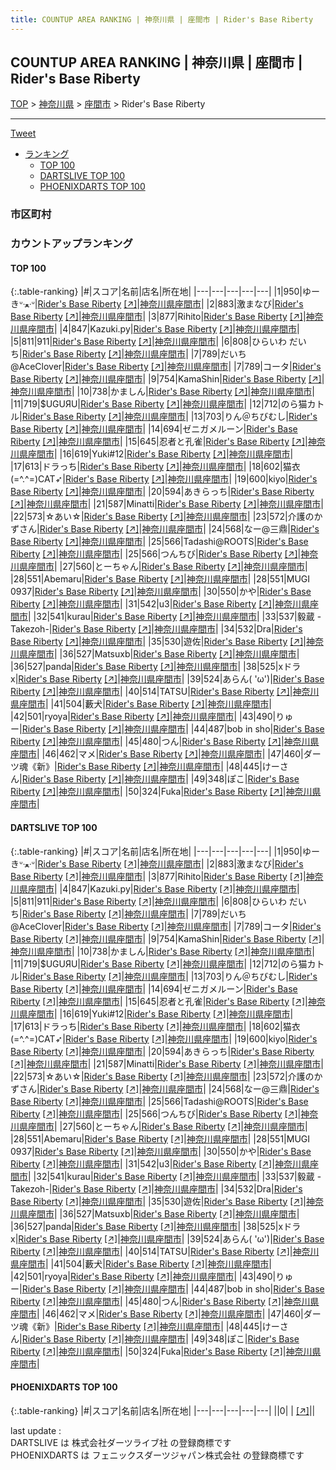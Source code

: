 ```yaml
---
title: COUNTUP AREA RANKING | 神奈川県 | 座間市 | Rider's Base Riberty
---
```

## COUNTUP AREA RANKING | 神奈川県 | 座間市 | Rider's Base Riberty

[TOP](/darts/rank/) > [神奈川県](/darts/rank/神奈川県/) > [座間市](/darts/rank/神奈川県/座間市/) > Rider's Base Riberty

___

<a href="https://twitter.com/share?ref_src=twsrc%5Etfw" data-text="COUNTUP AREA RANKING | 神奈川県座間市Rider's Base Riberty" class="twitter-share-button" data-hashtags="DARTSLIVE,PHOENIXDARTS,darts,ダーツ" data-show-count="false">Tweet</a>

* [ランキング](#カウントアップランキング)
    * [TOP 100](#top-100)
    * [DARTSLIVE TOP 100](#dartslive-top-100)
    * [PHOENIXDARTS TOP 100](#phoenixdarts-top-100)

### 市区町村

<ul>

</ul>

### カウントアップランキング

#### TOP 100



{:.table-ranking}
|#|スコア|名前|店名|所在地|
|---|---|---|---|---|
|1|950|<span class="rank-name-dl">ゆーきᐡᐧﻌᐧᐡ</span>|<a href="/darts/rank/shops/11e1e671ee53e51d0d9b047a20a7ba1e.html">Rider's Base Riberty</a> <a href="https://search.dartslive.com/jp/shop/11e1e671ee53e51d0d9b047a20a7ba1e">[↗]</a>|<a href="/darts/rank/神奈川県/座間市">神奈川県座間市</a>|
|2|883|<span class="rank-name-dl">激まなび</span>|<a href="/darts/rank/shops/11e1e671ee53e51d0d9b047a20a7ba1e.html">Rider's Base Riberty</a> <a href="https://search.dartslive.com/jp/shop/11e1e671ee53e51d0d9b047a20a7ba1e">[↗]</a>|<a href="/darts/rank/神奈川県/座間市">神奈川県座間市</a>|
|3|877|<span class="rank-name-dl">Rihito</span>|<a href="/darts/rank/shops/11e1e671ee53e51d0d9b047a20a7ba1e.html">Rider's Base Riberty</a> <a href="https://search.dartslive.com/jp/shop/11e1e671ee53e51d0d9b047a20a7ba1e">[↗]</a>|<a href="/darts/rank/神奈川県/座間市">神奈川県座間市</a>|
|4|847|<span class="rank-name-dl">Kazuki.py</span>|<a href="/darts/rank/shops/11e1e671ee53e51d0d9b047a20a7ba1e.html">Rider's Base Riberty</a> <a href="https://search.dartslive.com/jp/shop/11e1e671ee53e51d0d9b047a20a7ba1e">[↗]</a>|<a href="/darts/rank/神奈川県/座間市">神奈川県座間市</a>|
|5|811|<span class="rank-name-dl">911</span>|<a href="/darts/rank/shops/11e1e671ee53e51d0d9b047a20a7ba1e.html">Rider's Base Riberty</a> <a href="https://search.dartslive.com/jp/shop/11e1e671ee53e51d0d9b047a20a7ba1e">[↗]</a>|<a href="/darts/rank/神奈川県/座間市">神奈川県座間市</a>|
|6|808|<span class="rank-name-dl">ひらいわ だいち</span>|<a href="/darts/rank/shops/11e1e671ee53e51d0d9b047a20a7ba1e.html">Rider's Base Riberty</a> <a href="https://search.dartslive.com/jp/shop/11e1e671ee53e51d0d9b047a20a7ba1e">[↗]</a>|<a href="/darts/rank/神奈川県/座間市">神奈川県座間市</a>|
|7|789|<span class="rank-name-dl">だいち@AceClover</span>|<a href="/darts/rank/shops/11e1e671ee53e51d0d9b047a20a7ba1e.html">Rider's Base Riberty</a> <a href="https://search.dartslive.com/jp/shop/11e1e671ee53e51d0d9b047a20a7ba1e">[↗]</a>|<a href="/darts/rank/神奈川県/座間市">神奈川県座間市</a>|
|7|789|<span class="rank-name-dl">コータ</span>|<a href="/darts/rank/shops/11e1e671ee53e51d0d9b047a20a7ba1e.html">Rider's Base Riberty</a> <a href="https://search.dartslive.com/jp/shop/11e1e671ee53e51d0d9b047a20a7ba1e">[↗]</a>|<a href="/darts/rank/神奈川県/座間市">神奈川県座間市</a>|
|9|754|<span class="rank-name-dl">KamaShin</span>|<a href="/darts/rank/shops/11e1e671ee53e51d0d9b047a20a7ba1e.html">Rider's Base Riberty</a> <a href="https://search.dartslive.com/jp/shop/11e1e671ee53e51d0d9b047a20a7ba1e">[↗]</a>|<a href="/darts/rank/神奈川県/座間市">神奈川県座間市</a>|
|10|738|<span class="rank-name-dl">かましん</span>|<a href="/darts/rank/shops/11e1e671ee53e51d0d9b047a20a7ba1e.html">Rider's Base Riberty</a> <a href="https://search.dartslive.com/jp/shop/11e1e671ee53e51d0d9b047a20a7ba1e">[↗]</a>|<a href="/darts/rank/神奈川県/座間市">神奈川県座間市</a>|
|11|719|<span class="rank-name-dl">$UGUЯU</span>|<a href="/darts/rank/shops/11e1e671ee53e51d0d9b047a20a7ba1e.html">Rider's Base Riberty</a> <a href="https://search.dartslive.com/jp/shop/11e1e671ee53e51d0d9b047a20a7ba1e">[↗]</a>|<a href="/darts/rank/神奈川県/座間市">神奈川県座間市</a>|
|12|712|<span class="rank-name-dl">のら猫カトル</span>|<a href="/darts/rank/shops/11e1e671ee53e51d0d9b047a20a7ba1e.html">Rider's Base Riberty</a> <a href="https://search.dartslive.com/jp/shop/11e1e671ee53e51d0d9b047a20a7ba1e">[↗]</a>|<a href="/darts/rank/神奈川県/座間市">神奈川県座間市</a>|
|13|703|<span class="rank-name-dl">りん＠ちびむし</span>|<a href="/darts/rank/shops/11e1e671ee53e51d0d9b047a20a7ba1e.html">Rider's Base Riberty</a> <a href="https://search.dartslive.com/jp/shop/11e1e671ee53e51d0d9b047a20a7ba1e">[↗]</a>|<a href="/darts/rank/神奈川県/座間市">神奈川県座間市</a>|
|14|694|<span class="rank-name-dl">ゼニガメルーン</span>|<a href="/darts/rank/shops/11e1e671ee53e51d0d9b047a20a7ba1e.html">Rider's Base Riberty</a> <a href="https://search.dartslive.com/jp/shop/11e1e671ee53e51d0d9b047a20a7ba1e">[↗]</a>|<a href="/darts/rank/神奈川県/座間市">神奈川県座間市</a>|
|15|645|<span class="rank-name-dl">忍者と孔雀</span>|<a href="/darts/rank/shops/11e1e671ee53e51d0d9b047a20a7ba1e.html">Rider's Base Riberty</a> <a href="https://search.dartslive.com/jp/shop/11e1e671ee53e51d0d9b047a20a7ba1e">[↗]</a>|<a href="/darts/rank/神奈川県/座間市">神奈川県座間市</a>|
|16|619|<span class="rank-name-dl">Yuki#12</span>|<a href="/darts/rank/shops/11e1e671ee53e51d0d9b047a20a7ba1e.html">Rider's Base Riberty</a> <a href="https://search.dartslive.com/jp/shop/11e1e671ee53e51d0d9b047a20a7ba1e">[↗]</a>|<a href="/darts/rank/神奈川県/座間市">神奈川県座間市</a>|
|17|613|<span class="rank-name-dl">ドラっち</span>|<a href="/darts/rank/shops/11e1e671ee53e51d0d9b047a20a7ba1e.html">Rider's Base Riberty</a> <a href="https://search.dartslive.com/jp/shop/11e1e671ee53e51d0d9b047a20a7ba1e">[↗]</a>|<a href="/darts/rank/神奈川県/座間市">神奈川県座間市</a>|
|18|602|<span class="rank-name-dl">猫衣(=^.^=)CAT➶</span>|<a href="/darts/rank/shops/11e1e671ee53e51d0d9b047a20a7ba1e.html">Rider's Base Riberty</a> <a href="https://search.dartslive.com/jp/shop/11e1e671ee53e51d0d9b047a20a7ba1e">[↗]</a>|<a href="/darts/rank/神奈川県/座間市">神奈川県座間市</a>|
|19|600|<span class="rank-name-dl">kiyo</span>|<a href="/darts/rank/shops/11e1e671ee53e51d0d9b047a20a7ba1e.html">Rider's Base Riberty</a> <a href="https://search.dartslive.com/jp/shop/11e1e671ee53e51d0d9b047a20a7ba1e">[↗]</a>|<a href="/darts/rank/神奈川県/座間市">神奈川県座間市</a>|
|20|594|<span class="rank-name-dl">あきらっち</span>|<a href="/darts/rank/shops/11e1e671ee53e51d0d9b047a20a7ba1e.html">Rider's Base Riberty</a> <a href="https://search.dartslive.com/jp/shop/11e1e671ee53e51d0d9b047a20a7ba1e">[↗]</a>|<a href="/darts/rank/神奈川県/座間市">神奈川県座間市</a>|
|21|587|<span class="rank-name-dl">Minatti</span>|<a href="/darts/rank/shops/11e1e671ee53e51d0d9b047a20a7ba1e.html">Rider's Base Riberty</a> <a href="https://search.dartslive.com/jp/shop/11e1e671ee53e51d0d9b047a20a7ba1e">[↗]</a>|<a href="/darts/rank/神奈川県/座間市">神奈川県座間市</a>|
|22|573|<span class="rank-name-dl">☆あい☆</span>|<a href="/darts/rank/shops/11e1e671ee53e51d0d9b047a20a7ba1e.html">Rider's Base Riberty</a> <a href="https://search.dartslive.com/jp/shop/11e1e671ee53e51d0d9b047a20a7ba1e">[↗]</a>|<a href="/darts/rank/神奈川県/座間市">神奈川県座間市</a>|
|23|572|<span class="rank-name-dl">介護のかずさん</span>|<a href="/darts/rank/shops/11e1e671ee53e51d0d9b047a20a7ba1e.html">Rider's Base Riberty</a> <a href="https://search.dartslive.com/jp/shop/11e1e671ee53e51d0d9b047a20a7ba1e">[↗]</a>|<a href="/darts/rank/神奈川県/座間市">神奈川県座間市</a>|
|24|568|<span class="rank-name-dl">なー@三鼎</span>|<a href="/darts/rank/shops/11e1e671ee53e51d0d9b047a20a7ba1e.html">Rider's Base Riberty</a> <a href="https://search.dartslive.com/jp/shop/11e1e671ee53e51d0d9b047a20a7ba1e">[↗]</a>|<a href="/darts/rank/神奈川県/座間市">神奈川県座間市</a>|
|25|566|<span class="rank-name-dl">Tadashi@ROOTS</span>|<a href="/darts/rank/shops/11e1e671ee53e51d0d9b047a20a7ba1e.html">Rider's Base Riberty</a> <a href="https://search.dartslive.com/jp/shop/11e1e671ee53e51d0d9b047a20a7ba1e">[↗]</a>|<a href="/darts/rank/神奈川県/座間市">神奈川県座間市</a>|
|25|566|<span class="rank-name-dl">つんちび</span>|<a href="/darts/rank/shops/11e1e671ee53e51d0d9b047a20a7ba1e.html">Rider's Base Riberty</a> <a href="https://search.dartslive.com/jp/shop/11e1e671ee53e51d0d9b047a20a7ba1e">[↗]</a>|<a href="/darts/rank/神奈川県/座間市">神奈川県座間市</a>|
|27|560|<span class="rank-name-dl">とーちゃん</span>|<a href="/darts/rank/shops/11e1e671ee53e51d0d9b047a20a7ba1e.html">Rider's Base Riberty</a> <a href="https://search.dartslive.com/jp/shop/11e1e671ee53e51d0d9b047a20a7ba1e">[↗]</a>|<a href="/darts/rank/神奈川県/座間市">神奈川県座間市</a>|
|28|551|<span class="rank-name-dl">Abemaru</span>|<a href="/darts/rank/shops/11e1e671ee53e51d0d9b047a20a7ba1e.html">Rider's Base Riberty</a> <a href="https://search.dartslive.com/jp/shop/11e1e671ee53e51d0d9b047a20a7ba1e">[↗]</a>|<a href="/darts/rank/神奈川県/座間市">神奈川県座間市</a>|
|28|551|<span class="rank-name-dl">MUGI 0937</span>|<a href="/darts/rank/shops/11e1e671ee53e51d0d9b047a20a7ba1e.html">Rider's Base Riberty</a> <a href="https://search.dartslive.com/jp/shop/11e1e671ee53e51d0d9b047a20a7ba1e">[↗]</a>|<a href="/darts/rank/神奈川県/座間市">神奈川県座間市</a>|
|30|550|<span class="rank-name-dl">かや</span>|<a href="/darts/rank/shops/11e1e671ee53e51d0d9b047a20a7ba1e.html">Rider's Base Riberty</a> <a href="https://search.dartslive.com/jp/shop/11e1e671ee53e51d0d9b047a20a7ba1e">[↗]</a>|<a href="/darts/rank/神奈川県/座間市">神奈川県座間市</a>|
|31|542|<span class="rank-name-dl">u3</span>|<a href="/darts/rank/shops/11e1e671ee53e51d0d9b047a20a7ba1e.html">Rider's Base Riberty</a> <a href="https://search.dartslive.com/jp/shop/11e1e671ee53e51d0d9b047a20a7ba1e">[↗]</a>|<a href="/darts/rank/神奈川県/座間市">神奈川県座間市</a>|
|32|541|<span class="rank-name-dl">kurau</span>|<a href="/darts/rank/shops/11e1e671ee53e51d0d9b047a20a7ba1e.html">Rider's Base Riberty</a> <a href="https://search.dartslive.com/jp/shop/11e1e671ee53e51d0d9b047a20a7ba1e">[↗]</a>|<a href="/darts/rank/神奈川県/座間市">神奈川県座間市</a>|
|33|537|<span class="rank-name-dl">毅蔵 -Takezoh-</span>|<a href="/darts/rank/shops/11e1e671ee53e51d0d9b047a20a7ba1e.html">Rider's Base Riberty</a> <a href="https://search.dartslive.com/jp/shop/11e1e671ee53e51d0d9b047a20a7ba1e">[↗]</a>|<a href="/darts/rank/神奈川県/座間市">神奈川県座間市</a>|
|34|532|<span class="rank-name-dl">Dra</span>|<a href="/darts/rank/shops/11e1e671ee53e51d0d9b047a20a7ba1e.html">Rider's Base Riberty</a> <a href="https://search.dartslive.com/jp/shop/11e1e671ee53e51d0d9b047a20a7ba1e">[↗]</a>|<a href="/darts/rank/神奈川県/座間市">神奈川県座間市</a>|
|35|530|<span class="rank-name-dl">遊佐</span>|<a href="/darts/rank/shops/11e1e671ee53e51d0d9b047a20a7ba1e.html">Rider's Base Riberty</a> <a href="https://search.dartslive.com/jp/shop/11e1e671ee53e51d0d9b047a20a7ba1e">[↗]</a>|<a href="/darts/rank/神奈川県/座間市">神奈川県座間市</a>|
|36|527|<span class="rank-name-dl">Matsuxb</span>|<a href="/darts/rank/shops/11e1e671ee53e51d0d9b047a20a7ba1e.html">Rider's Base Riberty</a> <a href="https://search.dartslive.com/jp/shop/11e1e671ee53e51d0d9b047a20a7ba1e">[↗]</a>|<a href="/darts/rank/神奈川県/座間市">神奈川県座間市</a>|
|36|527|<span class="rank-name-dl">panda</span>|<a href="/darts/rank/shops/11e1e671ee53e51d0d9b047a20a7ba1e.html">Rider's Base Riberty</a> <a href="https://search.dartslive.com/jp/shop/11e1e671ee53e51d0d9b047a20a7ba1e">[↗]</a>|<a href="/darts/rank/神奈川県/座間市">神奈川県座間市</a>|
|38|525|<span class="rank-name-dl">xドラx</span>|<a href="/darts/rank/shops/11e1e671ee53e51d0d9b047a20a7ba1e.html">Rider's Base Riberty</a> <a href="https://search.dartslive.com/jp/shop/11e1e671ee53e51d0d9b047a20a7ba1e">[↗]</a>|<a href="/darts/rank/神奈川県/座間市">神奈川県座間市</a>|
|39|524|<span class="rank-name-dl">あらん( &#x27;ω&#x27;)</span>|<a href="/darts/rank/shops/11e1e671ee53e51d0d9b047a20a7ba1e.html">Rider's Base Riberty</a> <a href="https://search.dartslive.com/jp/shop/11e1e671ee53e51d0d9b047a20a7ba1e">[↗]</a>|<a href="/darts/rank/神奈川県/座間市">神奈川県座間市</a>|
|40|514|<span class="rank-name-dl">TATSU</span>|<a href="/darts/rank/shops/11e1e671ee53e51d0d9b047a20a7ba1e.html">Rider's Base Riberty</a> <a href="https://search.dartslive.com/jp/shop/11e1e671ee53e51d0d9b047a20a7ba1e">[↗]</a>|<a href="/darts/rank/神奈川県/座間市">神奈川県座間市</a>|
|41|504|<span class="rank-name-dl">藪犬</span>|<a href="/darts/rank/shops/11e1e671ee53e51d0d9b047a20a7ba1e.html">Rider's Base Riberty</a> <a href="https://search.dartslive.com/jp/shop/11e1e671ee53e51d0d9b047a20a7ba1e">[↗]</a>|<a href="/darts/rank/神奈川県/座間市">神奈川県座間市</a>|
|42|501|<span class="rank-name-dl">ryoya</span>|<a href="/darts/rank/shops/11e1e671ee53e51d0d9b047a20a7ba1e.html">Rider's Base Riberty</a> <a href="https://search.dartslive.com/jp/shop/11e1e671ee53e51d0d9b047a20a7ba1e">[↗]</a>|<a href="/darts/rank/神奈川県/座間市">神奈川県座間市</a>|
|43|490|<span class="rank-name-dl">りゅー</span>|<a href="/darts/rank/shops/11e1e671ee53e51d0d9b047a20a7ba1e.html">Rider's Base Riberty</a> <a href="https://search.dartslive.com/jp/shop/11e1e671ee53e51d0d9b047a20a7ba1e">[↗]</a>|<a href="/darts/rank/神奈川県/座間市">神奈川県座間市</a>|
|44|487|<span class="rank-name-dl">bob in sho</span>|<a href="/darts/rank/shops/11e1e671ee53e51d0d9b047a20a7ba1e.html">Rider's Base Riberty</a> <a href="https://search.dartslive.com/jp/shop/11e1e671ee53e51d0d9b047a20a7ba1e">[↗]</a>|<a href="/darts/rank/神奈川県/座間市">神奈川県座間市</a>|
|45|480|<span class="rank-name-dl">つん</span>|<a href="/darts/rank/shops/11e1e671ee53e51d0d9b047a20a7ba1e.html">Rider's Base Riberty</a> <a href="https://search.dartslive.com/jp/shop/11e1e671ee53e51d0d9b047a20a7ba1e">[↗]</a>|<a href="/darts/rank/神奈川県/座間市">神奈川県座間市</a>|
|46|462|<span class="rank-name-dl">マメ</span>|<a href="/darts/rank/shops/11e1e671ee53e51d0d9b047a20a7ba1e.html">Rider's Base Riberty</a> <a href="https://search.dartslive.com/jp/shop/11e1e671ee53e51d0d9b047a20a7ba1e">[↗]</a>|<a href="/darts/rank/神奈川県/座間市">神奈川県座間市</a>|
|47|460|<span class="rank-name-dl">ダーツ魂《新》</span>|<a href="/darts/rank/shops/11e1e671ee53e51d0d9b047a20a7ba1e.html">Rider's Base Riberty</a> <a href="https://search.dartslive.com/jp/shop/11e1e671ee53e51d0d9b047a20a7ba1e">[↗]</a>|<a href="/darts/rank/神奈川県/座間市">神奈川県座間市</a>|
|48|445|<span class="rank-name-dl">けーさん</span>|<a href="/darts/rank/shops/11e1e671ee53e51d0d9b047a20a7ba1e.html">Rider's Base Riberty</a> <a href="https://search.dartslive.com/jp/shop/11e1e671ee53e51d0d9b047a20a7ba1e">[↗]</a>|<a href="/darts/rank/神奈川県/座間市">神奈川県座間市</a>|
|49|348|<span class="rank-name-dl">ぽこ</span>|<a href="/darts/rank/shops/11e1e671ee53e51d0d9b047a20a7ba1e.html">Rider's Base Riberty</a> <a href="https://search.dartslive.com/jp/shop/11e1e671ee53e51d0d9b047a20a7ba1e">[↗]</a>|<a href="/darts/rank/神奈川県/座間市">神奈川県座間市</a>|
|50|324|<span class="rank-name-dl">Fuka</span>|<a href="/darts/rank/shops/11e1e671ee53e51d0d9b047a20a7ba1e.html">Rider's Base Riberty</a> <a href="https://search.dartslive.com/jp/shop/11e1e671ee53e51d0d9b047a20a7ba1e">[↗]</a>|<a href="/darts/rank/神奈川県/座間市">神奈川県座間市</a>|


#### DARTSLIVE TOP 100



{:.table-ranking}
|#|スコア|名前|店名|所在地|
|---|---|---|---|---|
|1|950|<span class="rank-name-dl">ゆーきᐡᐧﻌᐧᐡ</span>|<a href="/darts/rank/shops/11e1e671ee53e51d0d9b047a20a7ba1e.html">Rider's Base Riberty</a> <a href="https://search.dartslive.com/jp/shop/11e1e671ee53e51d0d9b047a20a7ba1e">[↗]</a>|<a href="/darts/rank/神奈川県/座間市">神奈川県座間市</a>|
|2|883|<span class="rank-name-dl">激まなび</span>|<a href="/darts/rank/shops/11e1e671ee53e51d0d9b047a20a7ba1e.html">Rider's Base Riberty</a> <a href="https://search.dartslive.com/jp/shop/11e1e671ee53e51d0d9b047a20a7ba1e">[↗]</a>|<a href="/darts/rank/神奈川県/座間市">神奈川県座間市</a>|
|3|877|<span class="rank-name-dl">Rihito</span>|<a href="/darts/rank/shops/11e1e671ee53e51d0d9b047a20a7ba1e.html">Rider's Base Riberty</a> <a href="https://search.dartslive.com/jp/shop/11e1e671ee53e51d0d9b047a20a7ba1e">[↗]</a>|<a href="/darts/rank/神奈川県/座間市">神奈川県座間市</a>|
|4|847|<span class="rank-name-dl">Kazuki.py</span>|<a href="/darts/rank/shops/11e1e671ee53e51d0d9b047a20a7ba1e.html">Rider's Base Riberty</a> <a href="https://search.dartslive.com/jp/shop/11e1e671ee53e51d0d9b047a20a7ba1e">[↗]</a>|<a href="/darts/rank/神奈川県/座間市">神奈川県座間市</a>|
|5|811|<span class="rank-name-dl">911</span>|<a href="/darts/rank/shops/11e1e671ee53e51d0d9b047a20a7ba1e.html">Rider's Base Riberty</a> <a href="https://search.dartslive.com/jp/shop/11e1e671ee53e51d0d9b047a20a7ba1e">[↗]</a>|<a href="/darts/rank/神奈川県/座間市">神奈川県座間市</a>|
|6|808|<span class="rank-name-dl">ひらいわ だいち</span>|<a href="/darts/rank/shops/11e1e671ee53e51d0d9b047a20a7ba1e.html">Rider's Base Riberty</a> <a href="https://search.dartslive.com/jp/shop/11e1e671ee53e51d0d9b047a20a7ba1e">[↗]</a>|<a href="/darts/rank/神奈川県/座間市">神奈川県座間市</a>|
|7|789|<span class="rank-name-dl">だいち@AceClover</span>|<a href="/darts/rank/shops/11e1e671ee53e51d0d9b047a20a7ba1e.html">Rider's Base Riberty</a> <a href="https://search.dartslive.com/jp/shop/11e1e671ee53e51d0d9b047a20a7ba1e">[↗]</a>|<a href="/darts/rank/神奈川県/座間市">神奈川県座間市</a>|
|7|789|<span class="rank-name-dl">コータ</span>|<a href="/darts/rank/shops/11e1e671ee53e51d0d9b047a20a7ba1e.html">Rider's Base Riberty</a> <a href="https://search.dartslive.com/jp/shop/11e1e671ee53e51d0d9b047a20a7ba1e">[↗]</a>|<a href="/darts/rank/神奈川県/座間市">神奈川県座間市</a>|
|9|754|<span class="rank-name-dl">KamaShin</span>|<a href="/darts/rank/shops/11e1e671ee53e51d0d9b047a20a7ba1e.html">Rider's Base Riberty</a> <a href="https://search.dartslive.com/jp/shop/11e1e671ee53e51d0d9b047a20a7ba1e">[↗]</a>|<a href="/darts/rank/神奈川県/座間市">神奈川県座間市</a>|
|10|738|<span class="rank-name-dl">かましん</span>|<a href="/darts/rank/shops/11e1e671ee53e51d0d9b047a20a7ba1e.html">Rider's Base Riberty</a> <a href="https://search.dartslive.com/jp/shop/11e1e671ee53e51d0d9b047a20a7ba1e">[↗]</a>|<a href="/darts/rank/神奈川県/座間市">神奈川県座間市</a>|
|11|719|<span class="rank-name-dl">$UGUЯU</span>|<a href="/darts/rank/shops/11e1e671ee53e51d0d9b047a20a7ba1e.html">Rider's Base Riberty</a> <a href="https://search.dartslive.com/jp/shop/11e1e671ee53e51d0d9b047a20a7ba1e">[↗]</a>|<a href="/darts/rank/神奈川県/座間市">神奈川県座間市</a>|
|12|712|<span class="rank-name-dl">のら猫カトル</span>|<a href="/darts/rank/shops/11e1e671ee53e51d0d9b047a20a7ba1e.html">Rider's Base Riberty</a> <a href="https://search.dartslive.com/jp/shop/11e1e671ee53e51d0d9b047a20a7ba1e">[↗]</a>|<a href="/darts/rank/神奈川県/座間市">神奈川県座間市</a>|
|13|703|<span class="rank-name-dl">りん＠ちびむし</span>|<a href="/darts/rank/shops/11e1e671ee53e51d0d9b047a20a7ba1e.html">Rider's Base Riberty</a> <a href="https://search.dartslive.com/jp/shop/11e1e671ee53e51d0d9b047a20a7ba1e">[↗]</a>|<a href="/darts/rank/神奈川県/座間市">神奈川県座間市</a>|
|14|694|<span class="rank-name-dl">ゼニガメルーン</span>|<a href="/darts/rank/shops/11e1e671ee53e51d0d9b047a20a7ba1e.html">Rider's Base Riberty</a> <a href="https://search.dartslive.com/jp/shop/11e1e671ee53e51d0d9b047a20a7ba1e">[↗]</a>|<a href="/darts/rank/神奈川県/座間市">神奈川県座間市</a>|
|15|645|<span class="rank-name-dl">忍者と孔雀</span>|<a href="/darts/rank/shops/11e1e671ee53e51d0d9b047a20a7ba1e.html">Rider's Base Riberty</a> <a href="https://search.dartslive.com/jp/shop/11e1e671ee53e51d0d9b047a20a7ba1e">[↗]</a>|<a href="/darts/rank/神奈川県/座間市">神奈川県座間市</a>|
|16|619|<span class="rank-name-dl">Yuki#12</span>|<a href="/darts/rank/shops/11e1e671ee53e51d0d9b047a20a7ba1e.html">Rider's Base Riberty</a> <a href="https://search.dartslive.com/jp/shop/11e1e671ee53e51d0d9b047a20a7ba1e">[↗]</a>|<a href="/darts/rank/神奈川県/座間市">神奈川県座間市</a>|
|17|613|<span class="rank-name-dl">ドラっち</span>|<a href="/darts/rank/shops/11e1e671ee53e51d0d9b047a20a7ba1e.html">Rider's Base Riberty</a> <a href="https://search.dartslive.com/jp/shop/11e1e671ee53e51d0d9b047a20a7ba1e">[↗]</a>|<a href="/darts/rank/神奈川県/座間市">神奈川県座間市</a>|
|18|602|<span class="rank-name-dl">猫衣(=^.^=)CAT➶</span>|<a href="/darts/rank/shops/11e1e671ee53e51d0d9b047a20a7ba1e.html">Rider's Base Riberty</a> <a href="https://search.dartslive.com/jp/shop/11e1e671ee53e51d0d9b047a20a7ba1e">[↗]</a>|<a href="/darts/rank/神奈川県/座間市">神奈川県座間市</a>|
|19|600|<span class="rank-name-dl">kiyo</span>|<a href="/darts/rank/shops/11e1e671ee53e51d0d9b047a20a7ba1e.html">Rider's Base Riberty</a> <a href="https://search.dartslive.com/jp/shop/11e1e671ee53e51d0d9b047a20a7ba1e">[↗]</a>|<a href="/darts/rank/神奈川県/座間市">神奈川県座間市</a>|
|20|594|<span class="rank-name-dl">あきらっち</span>|<a href="/darts/rank/shops/11e1e671ee53e51d0d9b047a20a7ba1e.html">Rider's Base Riberty</a> <a href="https://search.dartslive.com/jp/shop/11e1e671ee53e51d0d9b047a20a7ba1e">[↗]</a>|<a href="/darts/rank/神奈川県/座間市">神奈川県座間市</a>|
|21|587|<span class="rank-name-dl">Minatti</span>|<a href="/darts/rank/shops/11e1e671ee53e51d0d9b047a20a7ba1e.html">Rider's Base Riberty</a> <a href="https://search.dartslive.com/jp/shop/11e1e671ee53e51d0d9b047a20a7ba1e">[↗]</a>|<a href="/darts/rank/神奈川県/座間市">神奈川県座間市</a>|
|22|573|<span class="rank-name-dl">☆あい☆</span>|<a href="/darts/rank/shops/11e1e671ee53e51d0d9b047a20a7ba1e.html">Rider's Base Riberty</a> <a href="https://search.dartslive.com/jp/shop/11e1e671ee53e51d0d9b047a20a7ba1e">[↗]</a>|<a href="/darts/rank/神奈川県/座間市">神奈川県座間市</a>|
|23|572|<span class="rank-name-dl">介護のかずさん</span>|<a href="/darts/rank/shops/11e1e671ee53e51d0d9b047a20a7ba1e.html">Rider's Base Riberty</a> <a href="https://search.dartslive.com/jp/shop/11e1e671ee53e51d0d9b047a20a7ba1e">[↗]</a>|<a href="/darts/rank/神奈川県/座間市">神奈川県座間市</a>|
|24|568|<span class="rank-name-dl">なー@三鼎</span>|<a href="/darts/rank/shops/11e1e671ee53e51d0d9b047a20a7ba1e.html">Rider's Base Riberty</a> <a href="https://search.dartslive.com/jp/shop/11e1e671ee53e51d0d9b047a20a7ba1e">[↗]</a>|<a href="/darts/rank/神奈川県/座間市">神奈川県座間市</a>|
|25|566|<span class="rank-name-dl">Tadashi@ROOTS</span>|<a href="/darts/rank/shops/11e1e671ee53e51d0d9b047a20a7ba1e.html">Rider's Base Riberty</a> <a href="https://search.dartslive.com/jp/shop/11e1e671ee53e51d0d9b047a20a7ba1e">[↗]</a>|<a href="/darts/rank/神奈川県/座間市">神奈川県座間市</a>|
|25|566|<span class="rank-name-dl">つんちび</span>|<a href="/darts/rank/shops/11e1e671ee53e51d0d9b047a20a7ba1e.html">Rider's Base Riberty</a> <a href="https://search.dartslive.com/jp/shop/11e1e671ee53e51d0d9b047a20a7ba1e">[↗]</a>|<a href="/darts/rank/神奈川県/座間市">神奈川県座間市</a>|
|27|560|<span class="rank-name-dl">とーちゃん</span>|<a href="/darts/rank/shops/11e1e671ee53e51d0d9b047a20a7ba1e.html">Rider's Base Riberty</a> <a href="https://search.dartslive.com/jp/shop/11e1e671ee53e51d0d9b047a20a7ba1e">[↗]</a>|<a href="/darts/rank/神奈川県/座間市">神奈川県座間市</a>|
|28|551|<span class="rank-name-dl">Abemaru</span>|<a href="/darts/rank/shops/11e1e671ee53e51d0d9b047a20a7ba1e.html">Rider's Base Riberty</a> <a href="https://search.dartslive.com/jp/shop/11e1e671ee53e51d0d9b047a20a7ba1e">[↗]</a>|<a href="/darts/rank/神奈川県/座間市">神奈川県座間市</a>|
|28|551|<span class="rank-name-dl">MUGI 0937</span>|<a href="/darts/rank/shops/11e1e671ee53e51d0d9b047a20a7ba1e.html">Rider's Base Riberty</a> <a href="https://search.dartslive.com/jp/shop/11e1e671ee53e51d0d9b047a20a7ba1e">[↗]</a>|<a href="/darts/rank/神奈川県/座間市">神奈川県座間市</a>|
|30|550|<span class="rank-name-dl">かや</span>|<a href="/darts/rank/shops/11e1e671ee53e51d0d9b047a20a7ba1e.html">Rider's Base Riberty</a> <a href="https://search.dartslive.com/jp/shop/11e1e671ee53e51d0d9b047a20a7ba1e">[↗]</a>|<a href="/darts/rank/神奈川県/座間市">神奈川県座間市</a>|
|31|542|<span class="rank-name-dl">u3</span>|<a href="/darts/rank/shops/11e1e671ee53e51d0d9b047a20a7ba1e.html">Rider's Base Riberty</a> <a href="https://search.dartslive.com/jp/shop/11e1e671ee53e51d0d9b047a20a7ba1e">[↗]</a>|<a href="/darts/rank/神奈川県/座間市">神奈川県座間市</a>|
|32|541|<span class="rank-name-dl">kurau</span>|<a href="/darts/rank/shops/11e1e671ee53e51d0d9b047a20a7ba1e.html">Rider's Base Riberty</a> <a href="https://search.dartslive.com/jp/shop/11e1e671ee53e51d0d9b047a20a7ba1e">[↗]</a>|<a href="/darts/rank/神奈川県/座間市">神奈川県座間市</a>|
|33|537|<span class="rank-name-dl">毅蔵 -Takezoh-</span>|<a href="/darts/rank/shops/11e1e671ee53e51d0d9b047a20a7ba1e.html">Rider's Base Riberty</a> <a href="https://search.dartslive.com/jp/shop/11e1e671ee53e51d0d9b047a20a7ba1e">[↗]</a>|<a href="/darts/rank/神奈川県/座間市">神奈川県座間市</a>|
|34|532|<span class="rank-name-dl">Dra</span>|<a href="/darts/rank/shops/11e1e671ee53e51d0d9b047a20a7ba1e.html">Rider's Base Riberty</a> <a href="https://search.dartslive.com/jp/shop/11e1e671ee53e51d0d9b047a20a7ba1e">[↗]</a>|<a href="/darts/rank/神奈川県/座間市">神奈川県座間市</a>|
|35|530|<span class="rank-name-dl">遊佐</span>|<a href="/darts/rank/shops/11e1e671ee53e51d0d9b047a20a7ba1e.html">Rider's Base Riberty</a> <a href="https://search.dartslive.com/jp/shop/11e1e671ee53e51d0d9b047a20a7ba1e">[↗]</a>|<a href="/darts/rank/神奈川県/座間市">神奈川県座間市</a>|
|36|527|<span class="rank-name-dl">Matsuxb</span>|<a href="/darts/rank/shops/11e1e671ee53e51d0d9b047a20a7ba1e.html">Rider's Base Riberty</a> <a href="https://search.dartslive.com/jp/shop/11e1e671ee53e51d0d9b047a20a7ba1e">[↗]</a>|<a href="/darts/rank/神奈川県/座間市">神奈川県座間市</a>|
|36|527|<span class="rank-name-dl">panda</span>|<a href="/darts/rank/shops/11e1e671ee53e51d0d9b047a20a7ba1e.html">Rider's Base Riberty</a> <a href="https://search.dartslive.com/jp/shop/11e1e671ee53e51d0d9b047a20a7ba1e">[↗]</a>|<a href="/darts/rank/神奈川県/座間市">神奈川県座間市</a>|
|38|525|<span class="rank-name-dl">xドラx</span>|<a href="/darts/rank/shops/11e1e671ee53e51d0d9b047a20a7ba1e.html">Rider's Base Riberty</a> <a href="https://search.dartslive.com/jp/shop/11e1e671ee53e51d0d9b047a20a7ba1e">[↗]</a>|<a href="/darts/rank/神奈川県/座間市">神奈川県座間市</a>|
|39|524|<span class="rank-name-dl">あらん( &#x27;ω&#x27;)</span>|<a href="/darts/rank/shops/11e1e671ee53e51d0d9b047a20a7ba1e.html">Rider's Base Riberty</a> <a href="https://search.dartslive.com/jp/shop/11e1e671ee53e51d0d9b047a20a7ba1e">[↗]</a>|<a href="/darts/rank/神奈川県/座間市">神奈川県座間市</a>|
|40|514|<span class="rank-name-dl">TATSU</span>|<a href="/darts/rank/shops/11e1e671ee53e51d0d9b047a20a7ba1e.html">Rider's Base Riberty</a> <a href="https://search.dartslive.com/jp/shop/11e1e671ee53e51d0d9b047a20a7ba1e">[↗]</a>|<a href="/darts/rank/神奈川県/座間市">神奈川県座間市</a>|
|41|504|<span class="rank-name-dl">藪犬</span>|<a href="/darts/rank/shops/11e1e671ee53e51d0d9b047a20a7ba1e.html">Rider's Base Riberty</a> <a href="https://search.dartslive.com/jp/shop/11e1e671ee53e51d0d9b047a20a7ba1e">[↗]</a>|<a href="/darts/rank/神奈川県/座間市">神奈川県座間市</a>|
|42|501|<span class="rank-name-dl">ryoya</span>|<a href="/darts/rank/shops/11e1e671ee53e51d0d9b047a20a7ba1e.html">Rider's Base Riberty</a> <a href="https://search.dartslive.com/jp/shop/11e1e671ee53e51d0d9b047a20a7ba1e">[↗]</a>|<a href="/darts/rank/神奈川県/座間市">神奈川県座間市</a>|
|43|490|<span class="rank-name-dl">りゅー</span>|<a href="/darts/rank/shops/11e1e671ee53e51d0d9b047a20a7ba1e.html">Rider's Base Riberty</a> <a href="https://search.dartslive.com/jp/shop/11e1e671ee53e51d0d9b047a20a7ba1e">[↗]</a>|<a href="/darts/rank/神奈川県/座間市">神奈川県座間市</a>|
|44|487|<span class="rank-name-dl">bob in sho</span>|<a href="/darts/rank/shops/11e1e671ee53e51d0d9b047a20a7ba1e.html">Rider's Base Riberty</a> <a href="https://search.dartslive.com/jp/shop/11e1e671ee53e51d0d9b047a20a7ba1e">[↗]</a>|<a href="/darts/rank/神奈川県/座間市">神奈川県座間市</a>|
|45|480|<span class="rank-name-dl">つん</span>|<a href="/darts/rank/shops/11e1e671ee53e51d0d9b047a20a7ba1e.html">Rider's Base Riberty</a> <a href="https://search.dartslive.com/jp/shop/11e1e671ee53e51d0d9b047a20a7ba1e">[↗]</a>|<a href="/darts/rank/神奈川県/座間市">神奈川県座間市</a>|
|46|462|<span class="rank-name-dl">マメ</span>|<a href="/darts/rank/shops/11e1e671ee53e51d0d9b047a20a7ba1e.html">Rider's Base Riberty</a> <a href="https://search.dartslive.com/jp/shop/11e1e671ee53e51d0d9b047a20a7ba1e">[↗]</a>|<a href="/darts/rank/神奈川県/座間市">神奈川県座間市</a>|
|47|460|<span class="rank-name-dl">ダーツ魂《新》</span>|<a href="/darts/rank/shops/11e1e671ee53e51d0d9b047a20a7ba1e.html">Rider's Base Riberty</a> <a href="https://search.dartslive.com/jp/shop/11e1e671ee53e51d0d9b047a20a7ba1e">[↗]</a>|<a href="/darts/rank/神奈川県/座間市">神奈川県座間市</a>|
|48|445|<span class="rank-name-dl">けーさん</span>|<a href="/darts/rank/shops/11e1e671ee53e51d0d9b047a20a7ba1e.html">Rider's Base Riberty</a> <a href="https://search.dartslive.com/jp/shop/11e1e671ee53e51d0d9b047a20a7ba1e">[↗]</a>|<a href="/darts/rank/神奈川県/座間市">神奈川県座間市</a>|
|49|348|<span class="rank-name-dl">ぽこ</span>|<a href="/darts/rank/shops/11e1e671ee53e51d0d9b047a20a7ba1e.html">Rider's Base Riberty</a> <a href="https://search.dartslive.com/jp/shop/11e1e671ee53e51d0d9b047a20a7ba1e">[↗]</a>|<a href="/darts/rank/神奈川県/座間市">神奈川県座間市</a>|
|50|324|<span class="rank-name-dl">Fuka</span>|<a href="/darts/rank/shops/11e1e671ee53e51d0d9b047a20a7ba1e.html">Rider's Base Riberty</a> <a href="https://search.dartslive.com/jp/shop/11e1e671ee53e51d0d9b047a20a7ba1e">[↗]</a>|<a href="/darts/rank/神奈川県/座間市">神奈川県座間市</a>|


#### PHOENIXDARTS TOP 100



{:.table-ranking}
|#|スコア|名前|店名|所在地|
|---|---|---|---|---|
||0|<span class="rank-name-dl"> </span>|<a href="/darts/rank/shops/.html"></a> <a href="">[↗]</a>|<a href="/darts/rank//"></a>|


<div class="footer border-top border-gray-light mt-5 pt-3 text-right text-gray">
    last update : <span style="font-weight: italic" id="foot_last_modified"></span><br />
    DARTSLIVE は 株式会社ダーツライブ社 の登録商標です<br />
    PHOENIXDARTS は フェニックスダーツジャパン株式会社 の登録商標です<br />
</div>

<script src="https://cdnjs.cloudflare.com/ajax/libs/jquery.tablesorter/2.31.3/js/jquery.tablesorter.min.js" integrity="sha512-qzgd5cYSZcosqpzpn7zF2ZId8f/8CHmFKZ8j7mU4OUXTNRd5g+ZHBPsgKEwoqxCtdQvExE5LprwwPAgoicguNg==" crossorigin="anonymous" referrerpolicy="no-referrer"></script>
<link rel="stylesheet" href="https://cdnjs.cloudflare.com/ajax/libs/jquery.tablesorter/2.31.3/css/theme.default.min.css" integrity="sha512-wghhOJkjQX0Lh3NSWvNKeZ0ZpNn+SPVXX1Qyc9OCaogADktxrBiBdKGDoqVUOyhStvMBmJQ8ZdMHiR3wuEq8+w==" crossorigin="anonymous" referrerpolicy="no-referrer" />
<script>
$(function() {
    $(".table-ranking").tablesorter({sortList:[[0, 0]]});
    $("#foot_last_modified").text(formatDate(new Date(document.lastModified), 'yyyy-MM-dd HH:mm:ss'));
});
</script>

<script async src="https://platform.twitter.com/widgets.js" charset="utf-8"></script>